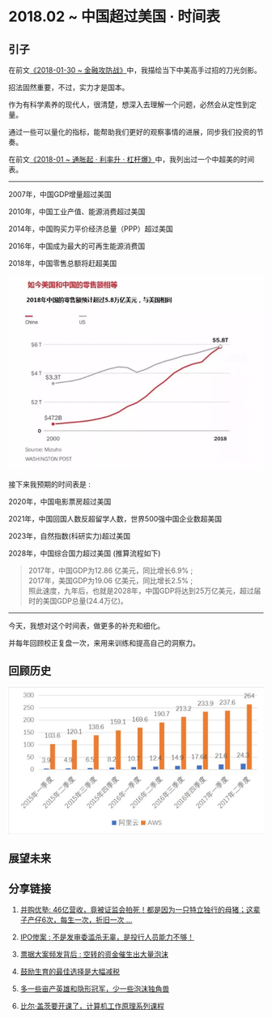 # 2018.02 ~ 中国超过美国 · 时间表
## 引子

在前文[《2018-01-30 ~ 金融攻防战》](/-/view/2018-01-29)中，我描绘当下中美高手过招的刀光剑影。

招法固然重要，不过，实力才是国本。

作为有科学素养的现代人，很清楚，想深入去理解一个问题，必然会从定性到定量。

通过一些可以量化的指标，能帮助我们更好的观察事情的进展，同步我们投资的节奏。

在前文[《2018-01 ~ 通胀起 · 利率升 · 杠杆爆》](/-/view/2018-01-30)中，我列出过一个中超美的时间表。

---

2007年，中国GDP增量超过美国

2010年，中国工业产值、能源消费超过美国

2014年，中国购买力平价经济总量（PPP）超过美国

2016年，中国成为最大的可再生能源消费国

2018年，中国零售总额将赶超美国

![timg.jpeg](/-/S/jpeg/X86kUh4gFuCyXuAZ6L6nahbtoh8l4mjIdFLDkw.jpeg)

接下来我预期的时间表是 :

2020年，中国电影票房超过美国

2021年，中国回国人数反超留学人数，世界500强中国企业数超美国

2023年，自然指数(科研实力)超过美国

2028年，中国综合国力超过美国 (推算流程如下)

> 2017年，中国GDP为12.86 亿美元，同比增长6.9% ;  
> 2017年，美国GDP为19.06 亿美元，同比增长2.5% ;  
> 照此速度，九年后，也就是2028年，中国GDP将达到25万亿美元，超过届时的美国GDP总量(24.4万亿)。

---

今天，我想对这个时间表，做更多的补充和细化。

并每年回顾校正复盘一次，来用来训练和提高自己的洞察力。

## 回顾历史

![A01654467D234BB224C22BD7B644C1A5.jpg](/-/S/jpg/24cSGZnFBUJrLR7R1sogcDCuRhTKFPd0-3lAhQ.jpg)

## 展望未来

## 分享链接

1.  [并购优塾: 46亿营收，竟被证监会拍死！都是因为一只特立独行的母猪；这辈子产仔6次，每生一次，折旧一次 …](http://t.cn/R8qpARZ)
2.  [IPO惨案 : 不是发审委滥杀无辜，是投行人员能力不够！](http://t.cn/R8ccpnr)

4.  [票据大案频发背后 : 空转的资金催生出大量泡沫](http://t.cn/R8cceR2)
    
5.  [鼓励生育的最佳选择是大幅减税](http://t.cn/R8cVP9G)
    
6.  [多一些亩产英雄和隐形冠军，少一些泡沫独角兽](http://t.cn/R8cVwKq)
    
7.  [比尔·盖茨要开课了，计算机工作原理系列课程](https://mp.weixin.qq.com/s/WqIw1yaedx-e36qPcRHyWQ)